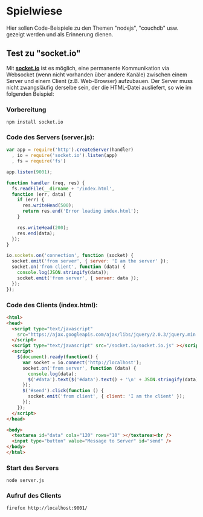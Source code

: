 # Spielwiese

Hier sollen Code-Beispiele zu den Themen "nodejs", "couchdb" usw. gezeigt werden und als Erinnerung dienen.

## Test zu "socket.io"

Mit **[socket.io](http://socket.io/)** ist es möglich, eine permanente Kommunikation via Websocket (wenn nicht vorhanden über andere Kanäle) zwischen einem Server und einem Client (z.B. Web-Browser) aufzubauen. Der Server muss nicht zwangsläufig derselbe sein, der die HTML-Datei ausliefert, so wie im folgenden Beispiel:

### Vorbereitung

```
npm install socket.io
```

### Code des Servers (server.js):

```javascript
var app = require('http').createServer(handler)
  , io = require('socket.io').listen(app)
  , fs = require('fs')

app.listen(9001);

function handler (req, res) {
  fs.readFile(__dirname + '/index.html',
  function (err, data) {
    if (err) {
      res.writeHead(500);
      return res.end('Error loading index.html');
    }

    res.writeHead(200);
    res.end(data);
  });
}

io.sockets.on('connection', function (socket) {
  socket.emit('from server', { server: 'I am the server' });
  socket.on('from client', function (data) {
    console.log(JSON.stringify(data));
    socket.emit('from server', { server: data });
  });
});
```

### Code des Clients (index.html):

```html
<html>
<head>
  <script type="text/javascript"
    src="https://ajax.googleapis.com/ajax/libs/jquery/2.0.3/jquery.min.js">
  </script>
  <script type="text/javascript" src="/socket.io/socket.io.js" ></script>
  <script>
    $(document).ready(function() {
      var socket = io.connect('http://localhost');
      socket.on('from server', function (data) {
        console.log(data);
        $('#data').text($('#data').text() + '\n' + JSON.stringify(data));
      });
      $('#send').click(function () {
        socket.emit('from client', { client: 'I am the client' });
      });
    });
  </script>
</head>

<body>
  <textarea id="data" cols="120" rows="10" ></textarea><br />
  <input type="button" value="Message to Server" id="send" />
</body>
</html>

```

### Start des Servers

```
node server.js
```

### Aufruf des Clients

```
firefox http://localhost:9001/
```






